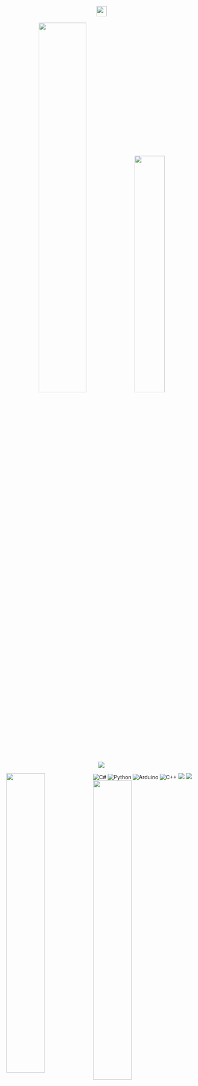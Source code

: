 <p align="center">   <img src="https://user-images.githubusercontent.com/5679180/79618120-0daffb80-80be-11ea-819e-d2b0fa904d07.gif" width="27px">
  <br><br>  <img width="50%" src= "https://readme-typing-svg.demolab.com?font=Fira+Code&pause=1000&color=4a76fc&background=FF6AAA00&vCenter=false&multiline=true&width=435&height=30&lines=Hi Guys I'm Raito ">   
  
 
  <img width="40%" src= "https://readme-typing-svg.demolab.com?font=Fira+Code&pause=1000&color=4a76fc&background=FF6AAA00&vCenter=false&multiline=true&width=435&height=30&lines=Ricardo Quaresma is the best">  
                     <br><img src="https://count.getloli.com/get/@:Q7nurs3vim?theme=asoul">  
  
  
  
  ![C#](https://img.shields.io/badge/c%23-%23239120.svg?style=plastic&logo=c-sharp&logoColor=white) ![Python](https://img.shields.io/badge/python-3670A0?style=plastic&logo=python&logoColor=ffdd54)  ![Arduino](https://img.shields.io/badge/-Arduino-00979D?style=plastic&logo=Arduino&logoColor=white)  ![C++](https://img.shields.io/badge/C++-3670A0?style=plastic&logo=C++&logoColor=gsdjs12)    <img  
                                                                                                                                                                                                                                                                                                                                        align="left" width="45%" src="https://github-readme-stats.vercel.app/api?username=Q7nurs3vim&show_icons=true&theme=react&hide_border=true&bg_color=0D1117"> <img align="left" width="45%" src="https://github-readme-streak-stats.herokuapp.com/?user=Q7nurs3vim&theme=black-ice&hide_border=true&stroke=0000&background=0D1117"> ![](https://github-profile-trophy.vercel.app/?username=Q7nurs3vim&theme=radical&no-frame=true&no-bg=true&margin-w=4) ![](https://quotes-github-readme.vercel.app/api?type=horizontal&theme=radical)
<!-- Proudly created with GPRM ( https://gprm.itsvg.in ) -->
